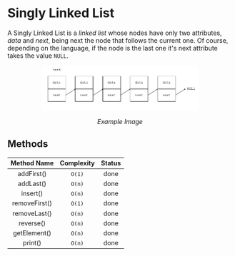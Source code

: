 <!-- Title & Description -->
# Singly Linked List
A Singly Linked List is a *linked list* whose nodes have only two attributes, *data* and *next*, being next the node that follows the current one. Of course, depending on the language, if the node is the last one it's next attribute takes the value ```NULL```.

<!-- Illustration -->
<div align="center">
    <img src="../../../images/ds-singlylinkedlist.png" height="100">
    <p><i>Example Image</i></p>
</div>

## Methods
| Method Name | Complexity | Status |
|:-------------:|:-------------:|:-------------:|
| addFirst() | ```O(1)``` | done |
| addLast() | ```O(n)``` | done |
| insert() | ```O(n)``` | done |
| removeFirst() | ```O(1)``` | done |
| removeLast() | ```O(n)``` | done |
| reverse() | ```O(n)``` | done |
| getElement() | ```O(n)``` | done |
| print() | ```O(n)``` | done |